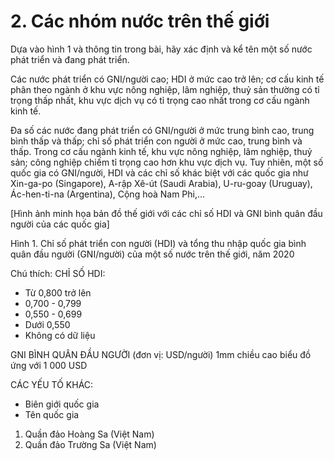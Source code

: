 # 2. Các nhóm nước trên thế giới

Dựa vào hình 1 và thông tin trong bài, hãy xác định và kể tên một số nước phát triển và đang phát triển.

Các nước phát triển có GNI/người cao; HDI ở mức cao trở lên; cơ cấu kinh tế phân theo ngành ở khu vực nông nghiệp, lâm nghiệp, thuỷ sản thường có tỉ trọng thấp nhất, khu vực dịch vụ có tỉ trọng cao nhất trong cơ cấu ngành kinh tế.

Đa số các nước đang phát triển có GNI/người ở mức trung bình cao, trung bình thấp và thấp; chỉ số phát triển con người ở mức cao, trung bình và thấp. Trong cơ cấu ngành kinh tế, khu vực nông nghiệp, lâm nghiệp, thuỷ sản; công nghiệp chiếm tỉ trọng cao hơn khu vực dịch vụ. Tuy nhiên, một số quốc gia có GNI/người, HDI và các chỉ số khác biệt với các quốc gia như Xin-ga-po (Singapore), A-rập Xê-út (Saudi Arabia), U-ru-goay (Uruguay), Ác-hen-ti-na (Argentina), Cộng hoà Nam Phi,...

[Hình ảnh minh họa bản đồ thế giới với các chỉ số HDI và GNI bình quân đầu người của các quốc gia]

Hình 1. Chỉ số phát triển con người (HDI) và tổng thu nhập quốc gia bình quân đầu người (GNI/người) của một số nước trên thế giới, năm 2020

Chú thích:
CHỈ SỐ HDI:
- Từ 0,800 trở lên
- 0,700 - 0,799
- 0,550 - 0,699
- Dưới 0,550
- Không có dữ liệu

GNI BÌNH QUÂN ĐẦU NGƯỜI (đơn vị: USD/người)
1mm chiều cao biểu đồ ứng với 1 000 USD

CÁC YẾU TỐ KHÁC:
- Biên giới quốc gia
- Tên quốc gia
1. Quần đảo Hoàng Sa (Việt Nam)
2. Quần đảo Trường Sa (Việt Nam)